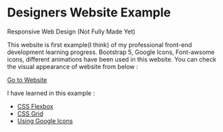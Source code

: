 # Designers Website Example
Responsive Web Design (Not Fully Made Yet)

This website is first example(I think) of my professional front-end development learning progress. Bootstrap 5, Google Icons, Font-awsome icons, different
animations have been used in this website. You can check the visual appearance of website from below : 

<a href="https://shamilx.github.io/designers-website">Go to Website </a>


I have learned in this example : 
<ul>
  <li><a href="https://web.dev/learn/css/flexbox/">CSS Flexbox</a>
  <li><a href="https://web.dev/learn/css/grid/">CSS Grid</a>
  <li><a href="https://developers.google.com/fonts/docs/material_icons">Using Google Icons</a>
</ul>
